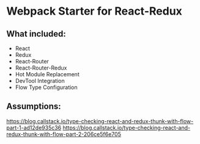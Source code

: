 Webpack Starter for React-Redux
===============================

What included:
-------------
- React
- Redux
- React-Router
- React-Router-Redux
- Hot Module Replacement
- DevTool Integration
- Flow Type Configuration

Assumptions:
-----------


https://blog.callstack.io/type-checking-react-and-redux-thunk-with-flow-part-1-ad12de935c36
https://blog.callstack.io/type-checking-react-and-redux-thunk-with-flow-part-2-206ce5f6e705